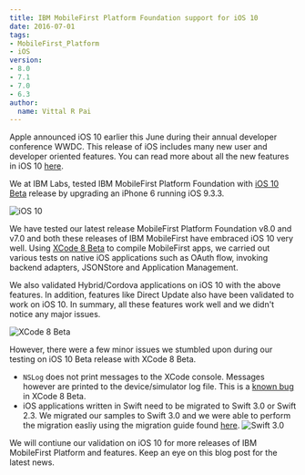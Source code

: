 ```yaml
---
title: IBM MobileFirst Platform Foundation support for iOS 10
date: 2016-07-01
tags:
- MobileFirst_Platform
- iOS
version:
- 8.0
- 7.1
- 7.0
- 6.3
author:
  name: Vittal R Pai
---
```

Apple announced iOS 10 earlier this June during their annual developer conference WWDC. This release of iOS includes many new user and developer oriented features. You can read more about all the new features in iOS 10 [here](http://www.apple.com/newsroom/2016/06/apple-previews-ios-10-biggest-ios-release-ever.html).

We at IBM Labs, tested IBM MobileFirst Platform Foundation with [iOS 10 Beta](https://developer.apple.com/download) release by upgrading an iPhone 6 running iOS 9.3.3. 

![iOS 10]({{site.baseurl}}/assets/blog/2016-07-01-mobilefirst-platform-support-for-ios-10/iOS10.png)

We have tested  our latest release MobileFirst Platform Foundation v8.0 and v7.0 and both these releases of IBM MobileFirst have embraced iOS 10 very well. Using [XCode 8 Beta](https://developer.apple.com/download) to compile MobileFirst apps, we carried out various tests on native iOS applications such as OAuth flow, invoking backend adapters, JSONStore and Application Management. 

We also validated Hybrid/Cordova applications on iOS 10 with the above features. In addition, features like Direct Update also have been validated to work on iOS 10. In summary, all these features work well and we didn't notice any major issues. 

![XCode 8 Beta]({{site.baseurl}}/assets/blog/2016-07-01-mobilefirst-platform-support-for-ios-10/xcode.png)

However, there were a few minor issues we stumbled upon during our testing on iOS 10 Beta release with XCode 8 Beta. 

* `NSLog` does not print messages to the XCode console. Messages however are printed to the device/simulator log file. This is a [known bug](http://adcdownload.apple.com/WWDC_2016/Xcode_8_beta/Release_Notes_for_Xcode_8_beta.pdf) in XCode 8 Beta.
* iOS applications written in Swift need to be migrated to Swift 3.0 or Swift 2.3. We migrated our samples to Swift 3.0 and we were able to perform the migration easliy using the migration guide found [here](https://swift.org/migration-guide).
![Swift 3.0]({{site.baseurl}}/assets/blog/2016-07-01-mobilefirst-platform-support-for-ios-10/swift.png)

We will contiune our validation on iOS 10 for more releases of IBM MobileFirst Platform and features. Keep an eye on this blog post for the latest news.